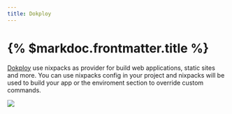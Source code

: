 ```yaml
---
title: Dokploy
---
```


# {% $markdoc.frontmatter.title %}

[Dokploy](https://dokploy.com) use nixpacks as provider for build web applications, static sites and more. You can use nixpacks config in your project and nixpacks will be used to build your app or the enviroment section to override custom commands.

![](/images/dokploy.png)
